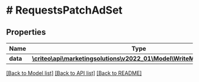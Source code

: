 # # RequestsPatchAdSet

## Properties

Name | Type | Description | Notes
------------ | ------------- | ------------- | -------------
**data** | [**\criteo\api\marketingsolutions\v2022_01\Model\WriteModelPatchAdSet[]**](WriteModelPatchAdSet.md) |  | [optional]

[[Back to Model list]](../../README.md#models) [[Back to API list]](../../README.md#endpoints) [[Back to README]](../../README.md)
